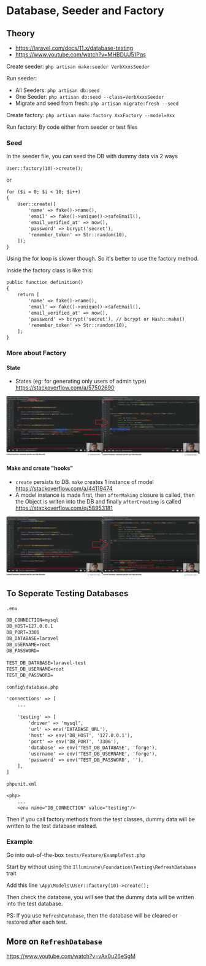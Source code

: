 # Database, Seeder and Factory

## Theory

- https://laravel.com/docs/11.x/database-testing
- https://www.youtube.com/watch?v=MHBDUJ51Pqs

Create seeder: `php artisan make:seeder VerbXxxsSeeder`

Run seeder:
- All Seeders: `php artisan db:seed`
- One Seeder: `php artisan db:seed --class=VerbXxxsSeeder`
- Migrate and seed from fresh: `php artisan migrate:fresh --seed`

Create factory: `php artisan make:factory XxxFactory --model=Xxx`

Run factory: By code either from seeder or test files

### Seed

In the seeder file, you can seed the DB with dummy data via 2 ways

`User::factory(10)->create();`

or

```
for ($i = 0; $i < 10; $i++)
{
    User::create([
        'name' => fake()->name(),
        'email' => fake()->unique()->safeEmail(),
        'email_verified_at' => now(),
        'password' => bcrypt('secret'),
        'remember_token' => Str::random(10),
    ]);
}
```

Using the for loop is slower though. So it's better to use the factory method.

Inside the factory class is like this:

```
public function definition()
{
    return [
        'name' => fake()->name(),
        'email' => fake()->unique()->safeEmail(),
        'email_verified_at' => now(),
        'password' => bcrypt('secret'), // bcrypt or Hash::make()
        'remember_token' => Str::random(10),
    ];
}
```

### More about Factory

#### State

- States (eg: for generating only users of admin type) https://stackoverflow.com/a/57502690

![](/Illustrations/state.png)

#### Make and create "hooks"

- `create` persists to DB. `make` creates 1 instance of model https://stackoverflow.com/a/44119474
- A model instance is made first, then `afterMaking` closure is called, then the Object is writen into the DB and finally `afterCreating` is called https://stackoverflow.com/q/58953181

![](/Illustrations/create.png)

## To Seperate Testing Databases

`.env`
```
DB_CONNECTION=mysql
DB_HOST=127.0.0.1
DB_PORT=3306
DB_DATABASE=laravel
DB_USERNAME=root
DB_PASSWORD=

TEST_DB_DATABASE=laravel-test
TEST_DB_USERNAME=root
TEST_DB_PASSWORD=
```

`config\database.php`
```
'connections' => [
	...

    'testing' => [
        'driver' => 'mysql',
        'url' => env('DATABASE_URL'),
        'host' => env('DB_HOST', '127.0.0.1'),
        'port' => env('DB_PORT', '3306'),
        'database' => env('TEST_DB_DATABASE', 'forge'),
        'username' => env('TEST_DB_USERNAME', 'forge'),
        'password' => env('TEST_DB_PASSWORD', ''),
    ],
]
```

`phpunit.xml`
```
<php>
	...
    <env name="DB_CONNECTION" value="testing"/>
```

Then if you call factory methods from the test classes, dummy data will be written to the test database instead.

### Example

Go into out-of-the-box `tests/Feature/ExampleTest.php`

Start by without using the `Illuminate\Foundation\Testing\RefreshDatabase` trait

Add this line `\App\Models\User::factory(10)->create();`

Then check the database, you will see that the dummy data will be written into the test database.

PS: If you use `RefreshDatabase`, then the database will be cleared or restored after each test.

## More on `RefreshDatabase`

https://www.youtube.com/watch?v=vAx0u26eSgM

